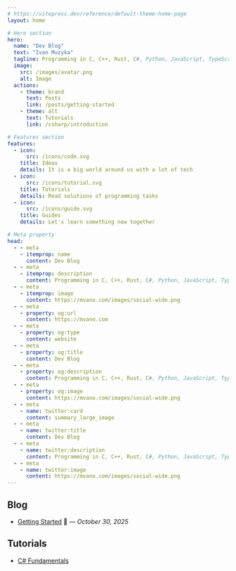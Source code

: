 ```yaml
---
# https://vitepress.dev/reference/default-theme-home-page
layout: home

# Hero section
hero:
  name: "Dev Blog"
  text: "Ivan Muzyka"
  tagline: Programming in C, C++, Rust, C#, Python, JavaScript, TypeScript
  image:
    src: /images/avatar.png
    alt: Image
  actions:
    - theme: brand
      text: Posts
      link: /posts/getting-started
    - theme: alt
      text: Tutorials
      link: /csharp/introduction

# Features section
features:
  - icon:
      src: /icons/code.svg
    title: Ideas
    details: It is a big world around us with a lot of tech
  - icon:
      src: /icons/tutorial.svg
    title: Tutorials
    details: Read solutions of programming tasks
  - icon:
      src: /icons/guide.svg
    title: Guides
    details: Let's learn something new together

# Meta property
head:
  - - meta
    - itemprop: name
      content: Dev Blog
  - - meta
    - itemprop: description
      content: Programming in C, C++, Rust, C#, Python, JavaScript, TypeScript
  - - meta
    - itemprop: image
      content: https://mvano.com/images/social-wide.png
  - - meta
    - property: og:url
      content: https://mvano.com
  - - meta
    - property: og:type
      content: website
  - - meta
    - property: og:title
      content: Dev Blog
  - - meta
    - property: og:description
      content: Programming in C, C++, Rust, C#, Python, JavaScript, TypeScript
  - - meta
    - property: og:image
      content: https://mvano.com/images/social-wide.png
  - - meta
    - name: twitter:card
      content: summary_large_image
  - - meta
    - name: twitter:title
      content: Dev Blog
  - - meta
    - name: twitter:description
      content: Programming in C, C++, Rust, C#, Python, JavaScript, TypeScript
  - - meta
    - name: twitter:image
      content: https://mvano.com/images/social-wide.png
---
```


## Blog

- [Getting Started](/posts/getting-started) 🎉 — _October 30, 2025_

## Tutorials

- [C# Fundamentals](/csharp/introduction)
